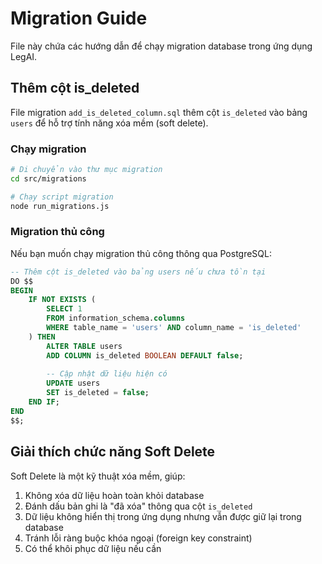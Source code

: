 # Migration Guide

File này chứa các hướng dẫn để chạy migration database trong ứng dụng LegAI.

## Thêm cột is_deleted

File migration `add_is_deleted_column.sql` thêm cột `is_deleted` vào bảng `users` để hỗ trợ tính năng xóa mềm (soft delete).

### Chạy migration

```bash
# Di chuyển vào thư mục migration
cd src/migrations

# Chạy script migration
node run_migrations.js
```

### Migration thủ công

Nếu bạn muốn chạy migration thủ công thông qua PostgreSQL:

```sql
-- Thêm cột is_deleted vào bảng users nếu chưa tồn tại
DO $$
BEGIN
    IF NOT EXISTS (
        SELECT 1
        FROM information_schema.columns
        WHERE table_name = 'users' AND column_name = 'is_deleted'
    ) THEN
        ALTER TABLE users
        ADD COLUMN is_deleted BOOLEAN DEFAULT false;
        
        -- Cập nhật dữ liệu hiện có
        UPDATE users
        SET is_deleted = false;
    END IF;
END
$$;
```

## Giải thích chức năng Soft Delete

Soft Delete là một kỹ thuật xóa mềm, giúp:

1. Không xóa dữ liệu hoàn toàn khỏi database
2. Đánh dấu bản ghi là "đã xóa" thông qua cột `is_deleted`
3. Dữ liệu không hiển thị trong ứng dụng nhưng vẫn được giữ lại trong database
4. Tránh lỗi ràng buộc khóa ngoại (foreign key constraint)
5. Có thể khôi phục dữ liệu nếu cần 